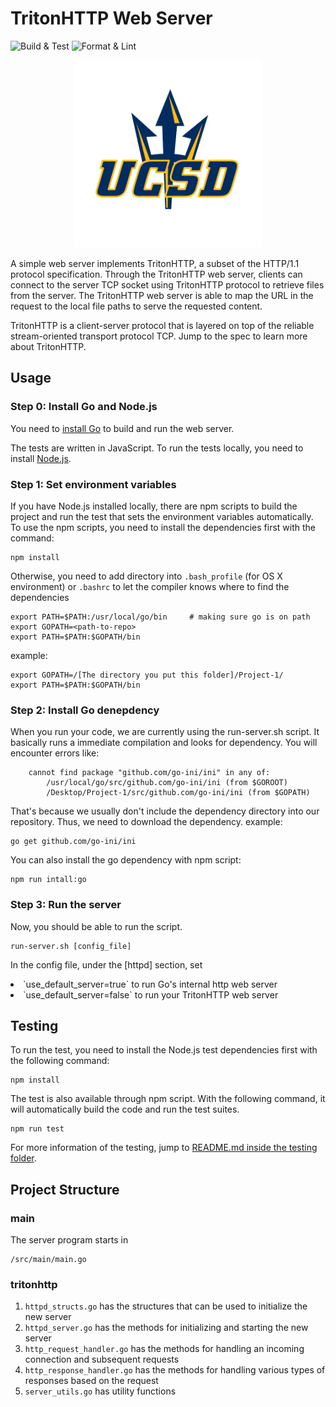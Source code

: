 # TritonHTTP Web Server
![Build & Test](
    https://github.com/jevancc/module-2-project-cse224-chan-xia/workflows/Build%20&%20Test/badge.svg)
![Format & Lint](
    https://github.com/jevancc/module-2-project-cse224-chan-xia/workflows/Format%20&%20Lint/badge.svg)

<div style="text-align:center"><img width="300" src="./ucsd-logo.png" /></div>

A simple web server implements TritonHTTP, a subset of the HTTP/1.1 protocol specification. Through the TritonHTTP web server, clients can connect to the server TCP socket using TritonHTTP protocol to retrieve files from the server. The TritonHTTP web server is able to map the URL in the request to the local file paths to serve the requested content. 

TritonHTTP is a client-server protocol that is layered on top of the reliable stream-oriented transport protocol TCP. Jump to the spec to learn more about TritonHTTP.

## Usage
### Step 0: Install Go and Node.js

You need to [install Go](https://golang.org/doc/install) to build and run the web server.

The tests are written in JavaScript. To run the tests locally, you need to install [Node.js](https://nodejs.org/en/).


### Step 1: Set environment variables

If you have Node.js installed locally, there are npm scripts to build the project and run the test that sets the environment variables automatically. To use the npm scripts, you need to install the dependencies first with the command:
```
npm install
```

Otherwise, you need to add directory into ```.bash_profile``` (for OS X environment) or ```.bashrc``` to let the compiler knows where to find the dependencies
```
export PATH=$PATH:/usr/local/go/bin     # making sure go is on path
export GOPATH=<path-to-repo>
export PATH=$PATH:$GOPATH/bin
 ```
example:
```
export GOPATH=/[The directory you put this folder]/Project-1/
export PATH=$PATH:$GOPATH/bin
```

### Step 2: Install Go denepdency
When you run your code, we are currently using the run-server.sh script. It basically runs a immediate compilation and looks for dependency. You will encounter errors like:
```
	cannot find package "github.com/go-ini/ini" in any of:
		/usr/local/go/src/github.com/go-ini/ini (from $GOROOT)
		/Desktop/Project-1/src/github.com/go-ini/ini (from $GOPATH)
```
That's because we usually don't include the dependency directory into our repository. Thus, we need to download the dependency.
example:
```
go get github.com/go-ini/ini
```

You can also install the go dependency with npm script:
```
npm run intall:go
```


### Step 3: Run the server
Now, you should be able to run the script. 
```
run-server.sh [config_file]
```
In the config file, under the [httpd] section, set 
<li> `use_default_server=true` to run Go's internal http web server 
<li> `use_default_server=false` to run your TritonHTTP web server

## Testing
To run the test, you need to install the Node.js test dependencies first with the following command:
```
npm install
```
The test is also available through npm script. With the following command, it will automatically build the code and run the test suites.
```
npm run test
```  
For more information of the testing, jump to [README.md inside the testing folder](testing/README.md).

## Project Structure

### main
The server program starts in
```
/src/main/main.go
```

### tritonhttp
1. `httpd_structs.go` has the structures that can be used to initialize the new server
2. `httpd_server.go` has the methods for initializing and starting the new server
3. `http_request_handler.go` has the methods for handling an incoming connection and subsequent requests
4. `http_response_handler.go` has the methods for handling various types of responses based on the request
5. `server_utils.go` has utility functions
